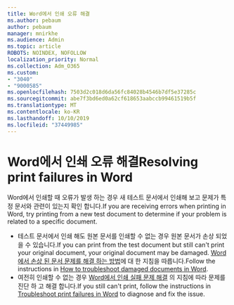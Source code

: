 ```yaml
---
title: Word에서 인쇄 오류 해결
ms.author: pebaum
author: pebaum
manager: mnirkhe
ms.audience: Admin
ms.topic: article
ROBOTS: NOINDEX, NOFOLLOW
localization_priority: Normal
ms.collection: Adm_O365
ms.custom:
- "3040"
- "9000585"
ms.openlocfilehash: 7503d2c018d6da56fc84028b4546b7df5e37285c
ms.sourcegitcommit: abe7f3bd6ed0a62cf618653aabccb99461519b5f
ms.translationtype: MT
ms.contentlocale: ko-KR
ms.lasthandoff: 10/10/2019
ms.locfileid: "37449985"
---
```

# <a name="resolving-print-failures-in-word"></a><span data-ttu-id="78f75-102">Word에서 인쇄 오류 해결</span><span class="sxs-lookup"><span data-stu-id="78f75-102">Resolving print failures in Word</span></span>

<span data-ttu-id="78f75-103">Word에서 인쇄할 때 오류가 발생 하는 경우 새 테스트 문서에서 인쇄해 보고 문제가 특정 문서와 관련이 있는지 확인 합니다.</span><span class="sxs-lookup"><span data-stu-id="78f75-103">If you are receiving errors when printing in Word, try printing from a new test document to determine if your problem is related to a specific document.</span></span>

- <span data-ttu-id="78f75-104">테스트 문서에서 인쇄 해도 원본 문서를 인쇄할 수 없는 경우 원본 문서가 손상 되었을 수 있습니다.</span><span class="sxs-lookup"><span data-stu-id="78f75-104">If you can print from the test document but still can't print your original document, your original document may be damaged.</span></span> <span data-ttu-id="78f75-105">[Word에서 손상 된 문서 문제를 해결 하는 방법](https://docs.microsoft.com/office/troubleshoot/word/damaged-documents-in-word#update-microsoft-office-and-windows)에 대 한 지침을 따릅니다.</span><span class="sxs-lookup"><span data-stu-id="78f75-105">Follow the instructions in [How to troubleshoot damaged documents in Word](https://docs.microsoft.com/office/troubleshoot/word/damaged-documents-in-word#update-microsoft-office-and-windows).</span></span>
- <span data-ttu-id="78f75-106">여전히 인쇄할 수 없는 경우 [Word에서 인쇄 실패 문제 해결](https://docs.microsoft.com/office/troubleshoot/word/print-failures-in-word) 의 지침에 따라 문제를 진단 하 고 해결 합니다.</span><span class="sxs-lookup"><span data-stu-id="78f75-106">If you still can't print, follow the instructions in [Troubleshoot print failures in Word](https://docs.microsoft.com/office/troubleshoot/word/print-failures-in-word) to diagnose and fix the issue.</span></span>